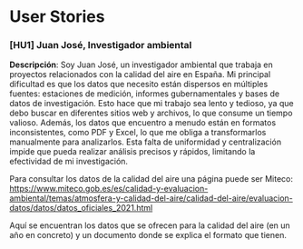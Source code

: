 # User Stories


### [HU1] Juan José, Investigador ambiental

**Descripción**:
Soy Juan José, un investigador ambiental que trabaja en proyectos relacionados con la calidad del aire en España. Mi principal dificultad es que los datos que necesito están dispersos en múltiples fuentes: estaciones de medición, informes gubernamentales y bases de datos de investigación. Esto hace que mi trabajo sea lento y tedioso, ya que debo buscar en diferentes sitios web y archivos, lo que consume un tiempo valioso. Además, los datos que encuentro a menudo están en formatos inconsistentes, como PDF y Excel, lo que me obliga a transformarlos manualmente para analizarlos. Esta falta de uniformidad y centralización impide que pueda realizar análisis precisos y rápidos, limitando la efectividad de mi investigación.

Para consultar los datos de la calidad del aire una página puede ser Miteco:
https://www.miteco.gob.es/es/calidad-y-evaluacion-ambiental/temas/atmosfera-y-calidad-del-aire/calidad-del-aire/evaluacion-datos/datos/datos_oficiales_2021.html

Aquí se encuentran los datos que se ofrecen para la calidad del aire (en un año en concreto) y un documento donde se explica el formato que tienen.